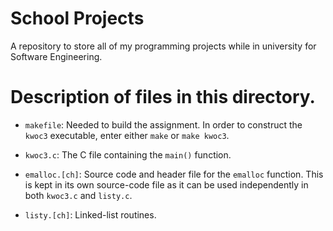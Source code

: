 # School Projects

A repository to store all of my programming projects while in university for Software Engineering.

# Description of files in this directory.

* ```makefile```: Needed to build the assignment. In order to
construct the ```kwoc3``` executable, enter either ```make``` or
```make kwoc3```.

* ```kwoc3.c```: The C file containing the ```main()``` function.

* ```emalloc.[ch]```: Source code and header file for the
```emalloc``` function. This is kept in its own
source-code file as it can be used independently in both
```kwoc3.c``` and ```listy.c```.

* ```listy.[ch]```: Linked-list routines.

